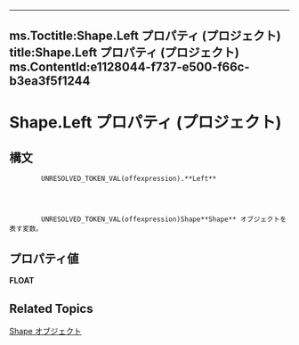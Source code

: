 
---
ms.Toctitle:Shape.Left プロパティ (プロジェクト)
title:Shape.Left プロパティ (プロジェクト)
ms.ContentId:e1128044-f737-e500-f66c-b3ea3f5f1244
---
# Shape.Left プロパティ (プロジェクト)





## 構文

            UNRESOLVED_TOKEN_VAL(offexpression).**Left**




            UNRESOLVED_TOKEN_VAL(offexpression)Shape**Shape** オブジェクトを表す変数。



## プロパティ値
**FLOAT**



## Related Topics

[Shape オブジェクト](d2b32bcd-5595-a4a7-9772-feb25fd0103a.md)





